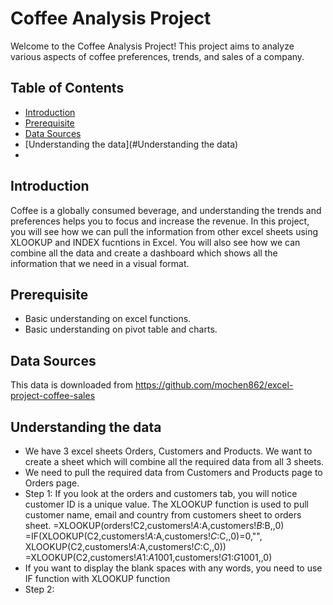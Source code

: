 # Coffee Analysis Project

Welcome to the Coffee Analysis Project! This project aims to analyze various aspects of coffee preferences, trends, and sales of a company. 

## Table of Contents

- [Introduction](#introduction)
- [Prerequisite](#Prerequisite)
- [Data Sources](#data-sources)
- [Understanding the data](#Understanding the data)
- 
  

## Introduction

Coffee is a globally consumed beverage, and understanding the trends and preferences helps you to focus and increase the revenue. In this project, you will see how we can pull the information from other excel sheets using XLOOKUP and INDEX fucntions in Excel. You will also see how we can combine all the data and create a dashboard which shows all the information that we need in a visual format.  

## Prerequisite

- Basic understanding on excel functions.
- Basic understanding on pivot table and charts. 

## Data Sources 
This data is downloaded from https://github.com/mochen862/excel-project-coffee-sales

## Understanding the data

- We have 3 excel sheets Orders, Customers and Products. We want to create a sheet which will combine all the required data from all 3 sheets.
- We need to pull the required data from Customers and Products page to Orders page.
- Step 1: If you look at the orders and customers tab, you will notice customer ID is a unique value. The XLOOKUP function is used to pull customer name, email and country from customers sheet to orders sheet.
  =XLOOKUP(orders!C2,customers!$A:$A,customers!$B:$B,,0)
  =IF(XLOOKUP(C2,customers!$A:$A,customers!$C:$C,,0)=0,"", XLOOKUP(C2,customers!$A:$A,customers!$C:$C,,0))
  =XLOOKUP(C2,customers!$A$1:$A$1001,customers!$G$1:$G$1001,,0)
- If you want to display the blank spaces with any words, you need to use IF function with XLOOKUP function
- Step 2:  


















































